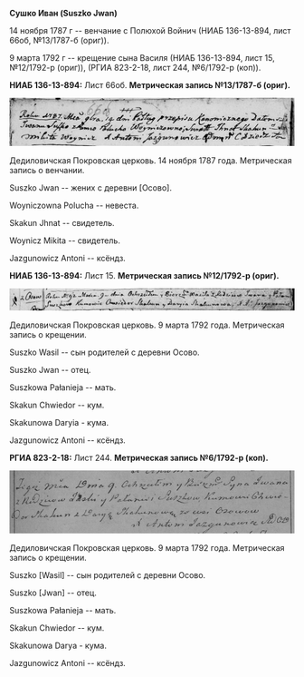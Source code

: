 **Сушко Иван (Suszko Jwan)**

14 ноября 1787 г -- венчание с Полюхой Войнич (НИАБ 136-13-894, лист
66об, №13/1787-б (ориг)).

9 марта 1792 г -- крещение сына Василя (НИАБ 136-13-894, лист 15,
№12/1792-р (ориг)), (РГИА 823-2-18, лист 244, №6/1792-р (коп)).

**НИАБ 136-13-894:** Лист 66об. **Метрическая запись №13/1787-б
(ориг).**

![](./media/3de6a807b8fb354a07a391004f12199a42ac66c3.png)

Дедиловичская Покровская церковь. 14 ноября 1787 года. Метрическая
запись о венчании.

Suszko Jwan -- жених с деревни \[Осово\].

Woyniczowna Polucha -- невеста.

Skakun Jhnat -- свидетель.

Woynicz Mikita -- свидетель.

Jazgunowicz Antoni -- ксёндз.

**НИАБ 136-13-894:** Лист 15. **Метрическая запись №12/1792-р (ориг).**

![](./media/d33abce30b9fc8705423c2f80036d31ea28d342e.png)

Дедиловичская Покровская церковь. 9 марта 1792 года. Метрическая запись
о крещении.

Suszko Wasil -- сын родителей с деревни Осовo.

Suszko Jwan -- отец.

Suszkowa Pałanieja -- мать.

Skakun Chwiedor -- кум.

Skakunowa Daryia - кума.

Jazgunowicz Antoni -- ксёндз.

**РГИА 823-2-18:** Лист 244. **Метрическая запись №6/1792-р (коп).**

![](./media/f99763fc9e0006e18b0fc676d6e8c7dbb1d78b1a.png)

Дедиловичская Покровская церковь. 9 марта 1792 года. Метрическая запись
о крещении.

Suszko \[Wasil\] -- сын родителей с деревни Осово.

Suszko \[Jwan\] -- отец.

Suszkowa Pałanieja -- мать.

Skakun Chwiedor -- кум.

Skakunowa Darya - кума.

Jazgunowicz Antoni -- ксёндз.
